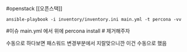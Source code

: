 #openstack 
[[오픈스택]]
```/bin/bash
ansible-playbook -i inventory/inventory.ini main.yml -t percona -vv
```

#이슈 main.yml 에서 위에 percona install # 제거해주자

수동으로 하다보면 패스워드 변경부분에서 지랄맞으니깐 이건 수동으로 했음




```/bin/bash

```



```/bin/bash

```



```/bin/bash

```



```/bin/bash

```



```/bin/bash

```



```/bin/bash

```



```/bin/bash

```



```/bin/bash

```



```/bin/bash

```



```/bin/bash

```



```/bin/bash

```



```/bin/bash

```



```/bin/bash

```



```/bin/bash

```



```/bin/bash

```



```/bin/bash

```



```/bin/bash

```


